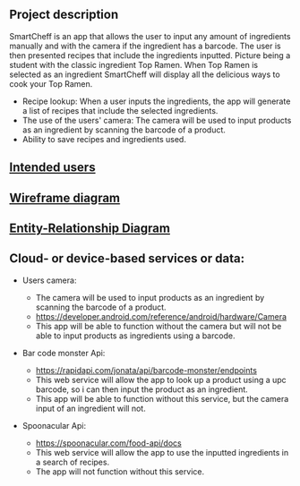 ## Project description

SmartCheff is an app that allows the user to input any amount 
of ingredients manually and with the camera if the ingredient has a barcode. The user is then presented recipes that include the ingredients inputted.
Picture being a student with the classic ingredient Top Ramen. When Top Ramen is selected as 
an ingredient SmartCheff will display all the delicious ways to cook your Top Ramen.
 * Recipe lookup: When a user inputs the ingredients, the app will generate a list of recipes that include the selected ingredients.
 * The use of the users' camera: The camera will be used to input products as an ingredient by scanning the barcode of a product.
 * Ability to save recipes and ingredients used.

## [Intended users](work/intendedusers.md)

## [Wireframe diagram](work/wireframe.md)





## [Entity-Relationship Diagram](work/ERD.md)




 
## Cloud- or device-based services or data:
* Users camera: 
  * The camera will be used to input products as an ingredient by scanning the barcode of a product.
  * <https://developer.android.com/reference/android/hardware/Camera>
   * This app will be able to function without the camera but will not be able to input products as ingredients using a barcode.
   
* Bar code monster Api:
  * <https://rapidapi.com/jonata/api/barcode-monster/endpoints>
  * This web service will allow the app to look up a product using a upc barcode, so i can then input the product as an ingredient.
  * This app will be able to function without this service, but the camera input of an ingredient will not.
 
* Spoonacular Api:
  * <https://spoonacular.com/food-api/docs>
  * This web service will allow the app to use the inputted ingredients in a search of recipes.
  * The app will not function without this service.



